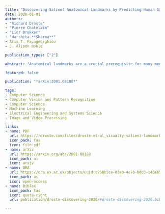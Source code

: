 ```yaml
---
title: "Discovering Salient Anatomical Landmarks by Predicting Human Gaze"
date: 2020-01-01
authors:
- "Richard Droste"
- "Pierre Chatelain"
- "Lior Drukker"
- "Harshita **Sharma**"
- Aris T. Papageorghiou 
- J. Alison Noble

publication_types: ["2"]

abstract: "Anatomical landmarks are a crucial prerequisite for many medical imaging tasks. Usually, the set of landmarks for a given task is predefined by experts. The landmark locations for a given image are then annotated manually or via machine learning methods trained on manual annotations. In this paper, in contrast, we present a method to automatically discover and localize anatomical landmarks in medical images. Specifically, we consider landmarks that attract the visual attention of humans, which we term visually salient landmarks. We illustrate the method for fetal neurosonographic images. First, full-length clinical fetal ultrasound scans are recorded with live sonographer gaze-tracking. Next, a convolutional neural network (CNN) is trained to predict the gaze point distribution (saliency map) of the sonographers on scan video frames. The CNN is then used to predict saliency maps of unseen fetal neurosonographic images, and the landmarks are extracted as the local maxima of these saliency maps. Finally, the landmarks are matched across images by clustering the landmark CNN features. We show that the discovered landmarks can be used within affine image registration, with average landmark alignment errors between 4.1% and 10.9% of the fetal head long axis length."

featured: false

publication: "*arXiv:2001.08188*"

tags:
- Computer Science 
- Computer Vision and Pattern Recognition
- Computer Science 
- Machine Learning
- Electrical Engineering and Systems Science 
- Image and Video Processing

links:
- name: PDF
  url: https://rdroste.com/files/droste-et-al_visually-salient-landmarks_ISBI-2020.pdf
  icon_pack: fas
  icon: file-pdf
- name: arXiv
  url: https://arxiv.org/abs/2001.08188
  icon_pack: ai
  icon: arxiv
- name: ORA
  url: https://ora.ox.ac.uk/objects/uuid:c750b5ce-03a0-4e7b-bdd3-140e65c4bcad
  icon_pack: ai
  icon: open-access
- name: BibTeX
  icon_pack: fas
  icon: quote-right
  url: publication/droste-discovering-2020/#droste-discovering-2020.bib

---
```


